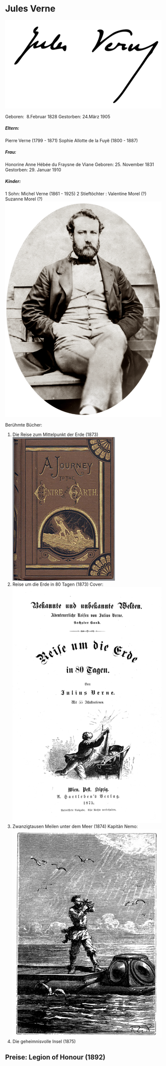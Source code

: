 # Jules Verne
![Unterschrift von Jules Verne](Firma_de_Julio_Verne.svg)

Geboren:  8.Februar 1828
Gestorben: 24.März 1905

##### Eltern:
Pierre Verne (1799 - 1871)
Sophie Allotte de la Fuyë (1800 - 1887)

##### Frau:
Honorine Anne Hébée du Fraysne de Viane 
Geboren: 25. November 1831
Gestorben: 29. Januar 1910

##### Kinder:
1 Sohn: Michel Verne (1861 - 1925)
2 Stieftöchter : Valentine Morel (?)
							Suzanne Morel (?)
![Jules Verne](Jules_Verne.gif)

Berühmte Bücher: 
1) Die Reise zum Mittelpunkt der Erde (1873)
   ![Cover von Die Reise zum Mittelpunkt der Erde](zumMittelpunkt.png)
2) Reise um die Erde in 80 Tagen (1873)
Cover:
![Cover von Reise um die Erde in 80 Tagen](JulesVerneReiseIn80Tagen.png)
3) Zwanzigtausen Meilen unter dem Meer (1874)
Kapitän Nemo:
![Kapitän Nemo](JulesVerneNemo.jpg)
4) Die geheimnisvolle Insel (1875)

## Preise: Legion of Honour  (1892)

